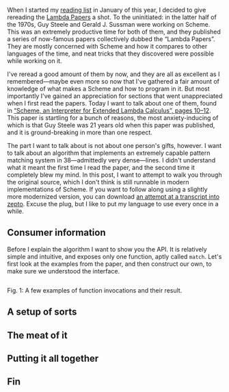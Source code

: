 When I started my [reading list](https://github.com/hellerve/ptolemy)
in January of this year, I decided to give rereading the
[Lambda Papers](http://library.readscheme.org/page1.html)
a shot. To the uninitiated: in the latter half of the 1970s, Guy Steele and
Gerald J. Sussman were working on Scheme. This was an extremely productive time for
both of them, and they published a series of now-famous papers collectively
dubbed the “Lambda Papers”. They are mostly concerned with Scheme and how it
compares to other languages of the time, and neat tricks that they discovered
were possible while working on it.

I've reread a good amount of them by now, and they are all as excellent as I
remembered—maybe even more so now that I've gathered a fair amount of knowledge
of what makes a Scheme and how to program in it. But most importantly I've
gained an appreciation for sections that went unappreciated when I first read
the papers. Today I want to talk about one of them, found in
[“Scheme, an Interpreter for Extended Lambda Calculus”, pages 10–12](http://repository.readscheme.org/ftp/papers/ai-lab-pubs/AIM-349.pdf).
This paper is startling for a bunch of reasons, the most anxiety-inducing of
which is that Guy Steele was 21 years old when this paper was published, and
it is ground-breaking in more than one respect.

The part I want to talk about is not about one person's gifts, however. I want
to talk about an algorithm that implements an extremely capable pattern matching
system in 38—admittedly very dense—lines. I didn't understand what it meant the
first time I read the paper, and the second time it completely blew my mind. In
this post, I want to attempt to walk you through the original source, which I don't think is still runnable in modern implementations of Scheme. If you want to
follow along using a slightly more modernized version, you can download
[an attempt at a transcript into zepto](/assets/patternmatch.zp). Excuse the
plug, but I like to put my language to use every once in a while.

## Consumer information

Before I explain the algorithm I want to show you the API. It is relatively
simple and intuitive, and exposes only one function, aptly called `match`.
Let's first look at the examples from the paper, and then construct our own,
to make sure we understood the interface.

```
```
<div class="figure-label">
  Fig. 1: A few examples of function invocations and their result.
</div>

## A setup of sorts

## The meat of it

## Putting it all together

## Fin
